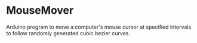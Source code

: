 # MouseMover
Arduino program to move a computer's mouse cursor at specified intervals to follow randomly generated cubic bezier curves.

